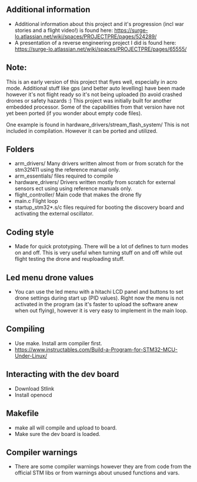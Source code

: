 ## Additional information
- Additional information about this project and it's progression (incl war stories and a flight video!)
  is found here: https://surge-lo.atlassian.net/wiki/spaces/PROJECTPRE/pages/524289/
- A presentation of a reverse engineering project I did is found here:
  https://surge-lo.atlassian.net/wiki/spaces/PROJECTPRE/pages/65555/

## Note:
This is an early version of this project that flyes well, especially in acro mode.
Additional stuff like gps (and better auto levelling) have been made however it's not
flight ready so it's not being uploaded (to avoid crashed drones or safety hazards :)
This project was initially built for another embedded processor.
Some of the capabilities from that version have not yet been ported (if you wonder about empty code files).

One example is found in hardware_drivers/stream_flash_system/ This
is not included in compilation. However it can be ported and utilized.

## Folders
- arm_drivers/ Many drivers written almost from or from scratch for the stm32f411
  using the reference manual only.
- arm_essentials/ files required to compile
- hardware_drivers/ Drivers written mostly from scratch for external sensors ect
  using using reference manuals only.
- flight_controller/ Main code that makes the drone fly
- main.c Flight loop
- startup_stm32*.s/c files required for booting the discovery board
  and activating the external oscillator.

## Coding style
- Made for quick prototyping.
  There will be a lot of defines to turn modes on and off. This is very useful when turning
  stuff on and off while out flight testing the drone and reuploading stuff.

## Led menu drone values
- You can use the led menu with a hitachi LCD panel and buttons to set drone
  settings during start up (PID values). Right now the menu is not activated
  in the program (as it's faster to upload the software anew when out flying),
  however it is very easy to implement in the main loop.

## Compiling
- Use make. Install arm compiler first.
- https://www.instructables.com/Build-a-Program-for-STM32-MCU-Under-Linux/

## Interacting with the dev board
- Download Stlink
- Install openocd

## Makefile
- make all will compile and upload to board.
- Make sure the dev board is loaded.

## Compiler warnings
- There are some compiler warnings however
  they are from code from the official STM libs
  or from warnings about unused functions and vars.
